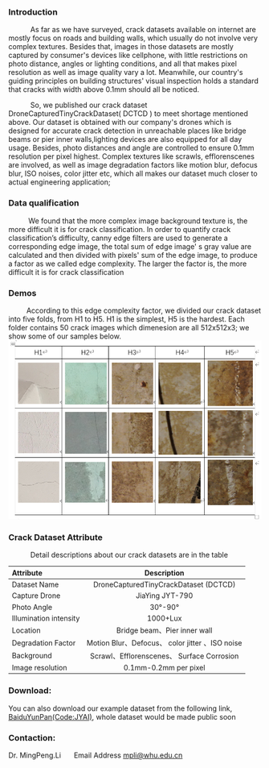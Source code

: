 

### Introduction 
&ensp; &ensp; &ensp; &ensp; As far as we have surveyed, crack datasets available on internet are mostly 
focus on roads and building walls, which usually do not involve very 
complex textures. Besides that, images in those datasets are mostly captured by 
consumer's devices like cellphone, with little restrictions on photo distance,
angles or lighting conditions, and all that makes pixel resolution as well as image quality vary a lot. Meanwhile, our country's guiding 
principles on building structures' visual inspection holds a standard that cracks with 
width above 0.1mm should all be noticed.

&ensp; &ensp; &ensp; &ensp; So, we published our crack dataset DroneCapturedTinyCrackDataset( DCTCD ) to meet shortage mentioned above. Our dataset is 
obtained with our company's drones which is designed for accurate crack detection in unreachable places like bridge beams or pier inner walls,lighting devices are also equipped for 
all day usage. Besides, photo distances and angle are controlled to ensure 0.1mm resolution per pixel 
highest. Complex textures like scrawls, efflorenscenes are 
involved, as well as image degradation factors like motion blur, defocus blur, ISO 
noises, color jitter etc, which all makes our dataset much closer to actual 
engineering application;
### Data qualification 
&ensp; &ensp; &ensp; &ensp;We found that the more complex image background texture is, the more 
difficult it is for crack classification. In order to quantify crack classification’s 
difficulty, canny edge filters are used to generate a corresponding edge image, the 
total sum of edge image' s gray value are calculated and then divided with pixels' 
sum of the edge image, to produce a factor as we called edge complexity. The larger 
the factor is, the more difficult it is for crack classification
### Demos 
&ensp; &ensp;&ensp; &ensp;According to this edge complexity factor, we divided our crack dataset into five folds, 
from H1 to H5. H1 is the simplest, H5 is the hardest. Each folder contains 50 crack 
images which dimenesion are all 512x512x3; we show some of our samples below.
     ![img_5.png](https://github.com/JY-AI-Tech/CrackDataset/blob/main/img_5.png)
### Crack Dataset Attribute
&ensp; &ensp; &ensp; &ensp; Detail descriptions about our crack datasets are in the table
<br>

|  Attribute     | Description   |
| :---        |    :----:   |
| Dataset Name      |     DroneCapturedTinyCrackDataset (DCTCD)  |
| Capture Drone   | JiaYing JYT-790       |
| Photo Angle   |  30°-90°     |
| Illumination intensity   |  1000+Lux     |
| Location   |    Bridge beam、Pier inner wall |
| Degradation Factor   |   Motion Blur、Defocus、 color jitter 、ISO noise    |
| Background  |    Scrawl、Efflorenscenes、 Surface Corrosion  |
| Image resolution  | 0.1mm-0.2mm per pixel    |


### Download:
You can also download our example dataset from the following link,
[BaiduYunPan(Code:JYAI)](https://pan.baidu.com/s/1T2NAA3rPf5m9dfB1_kTm7A), whole dataset would be made public soon
 
### Contaction:
 Dr. MingPeng.Li  &ensp; &ensp;   Email Address mpli@whu.edu.cn 
